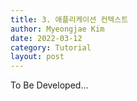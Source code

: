 ```yaml
---
title: 3. 애플리케이션 컨텍스트
author: Myeongjae Kim
date: 2022-03-12
category: Tutorial
layout: post
---
```


To Be Developed...
